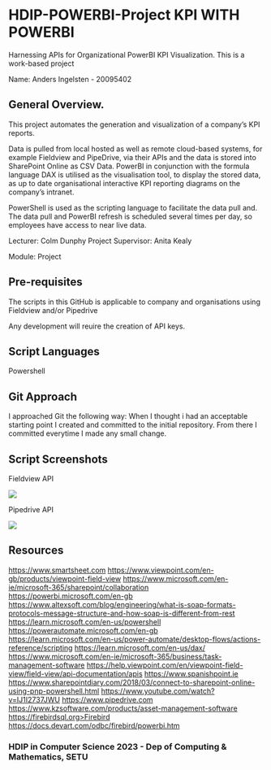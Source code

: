 # HDIP-POWERBI-Project KPI WITH POWERBI

Harnessing APIs for Organizational PowerBI KPI Visualization. This is a work-based project

Name: Anders Ingelsten - 20095402

## General Overview.

This project automates the generation and visualization of a company’s KPI reports.  

Data is pulled from local hosted as well as remote cloud-based systems, for example Fieldview and PipeDrive, via their APIs and the data is stored into SharePoint Online as CSV Data. PowerBI in conjunction with the formula language DAX is utilised as the visualisation tool, to display the stored data, as up to date organisational interactive KPI reporting diagrams on the company’s intranet. 

PowerShell is used as the scripting language to facilitate the data pull and. The data pull and PowerBI refresh is scheduled several times per day, so employees have access to near live data.


Lecturer: Colm Dunphy
Project Supervisor: Anita Kealy

Module: Project

## Pre-requisites

The scripts in this GitHub is applicable to company and organisations using Fieldview and/or Pipedrive

Any development will reuire the creation of API keys.

## Script Languages

Powershell

## Git Approach

I approached Git the following way: When I thought i had an acceptable starting point I created and committed to the initial
repository. From there I committed everytime I made any small change. 

## Script Screenshots

Fieldview API

![][view1]

Pipedrive API

![][view2]

## Resources

https://www.smartsheet.com
https://www.viewpoint.com/en-gb/products/viewpoint-field-view
https://www.microsoft.com/en-ie/microsoft-365/sharepoint/collaboration
https://powerbi.microsoft.com/en-gb
https://www.altexsoft.com/blog/engineering/what-is-soap-formats-protocols-message-structure-and-how-soap-is-different-from-rest
https://learn.microsoft.com/en-us/powershell
https://powerautomate.microsoft.com/en-gb
https://learn.microsoft.com/en-us/power-automate/desktop-flows/actions-reference/scripting
https://learn.microsoft.com/en-us/dax/
https://www.microsoft.com/en-ie/microsoft-365/business/task-management-software
https://help.viewpoint.com/en/viewpoint-field-view/field-view/api-documentation/apis
https://www.spanishpoint.ie
https://www.sharepointdiary.com/2018/03/connect-to-sharepoint-online-using-pnp-powershell.html
https://www.youtube.com/watch?v=IJ1I2737JWU
https://www.pipedrive.com
https://www.kzsoftware.com/products/asset-management-software
https://firebirdsql.org>Firebird
https://docs.devart.com/odbc/firebird/powerbi.htm


### HDIP in Computer Science 2023 - Dep of Computing & Mathematics, SETU

[view1]: https://github.com/ingelsten/HDIP-POWERBI-Project/blob/master/Background%20Data/Fieldview_SS.PNG
[view2]: https://github.com/ingelsten/HDIP-POWERBI-Project/blob/master/Background%20Data/Pipedrive_SS.PNG
